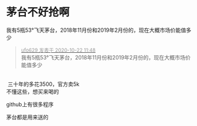 # 茅台不好抢啊


我有5瓶53°飞天茅台，2018年11月份和2019年2月份的，现在大概市场价能值多少

<div class="quote"><blockquote><font size="2"><a href="https://www.hostloc.com/forum.php?mod=redirect&amp;goto=findpost&amp;pid=9334969&amp;ptid=757064" target="_blank"><font color="#999999">ufo629 发表于 2020-10-22 11:48</font></a></font><br />
我有5瓶53°飞天茅台，2018年11月份和2019年2月份的，现在大概市场价能值多少</blockquote></div><br />
<img src="static/image/smiley/default/lol.gif" smilieid="12" border="0" alt="" /> 三十年的多花3500，官方卖5k<br />
不懂这些，想买来喝的

github上有很多程序<img src="static/image/smiley/default/lol.gif" smilieid="12" border="0" alt="" />

茅台都是用来送的
